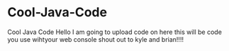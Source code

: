 Cool-Java-Code
==============

Cool Java Code
Hello 
I am going to upload code on here this will be code you use wihtyour web console 
shout out to kyle and brian!!!!

